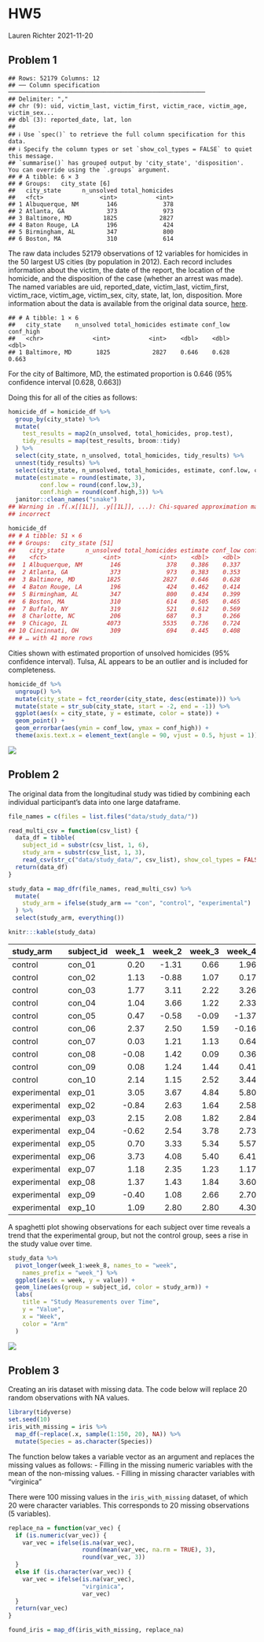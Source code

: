 HW5
================
Lauren Richter
2021-11-20

## Problem 1

    ## Rows: 52179 Columns: 12
    ## ── Column specification ────────────────────────────────────────────────────────
    ## Delimiter: ","
    ## chr (9): uid, victim_last, victim_first, victim_race, victim_age, victim_sex...
    ## dbl (3): reported_date, lat, lon
    ## 
    ## ℹ Use `spec()` to retrieve the full column specification for this data.
    ## ℹ Specify the column types or set `show_col_types = FALSE` to quiet this message.
    ## `summarise()` has grouped output by 'city_state', 'disposition'. You can override using the `.groups` argument.
    ## # A tibble: 6 × 3
    ## # Groups:   city_state [6]
    ##   city_state      n_unsolved total_homicides
    ##   <fct>                <int>           <int>
    ## 1 Albuquerque, NM        146             378
    ## 2 Atlanta, GA            373             973
    ## 3 Baltimore, MD         1825            2827
    ## 4 Baton Rouge, LA        196             424
    ## 5 Birmingham, AL         347             800
    ## 6 Boston, MA             310             614

The raw data includes 52179 observations of 12 variables for homicides
in the 50 largest US cities (by population in 2012). Each record
includes information about the victim, the date of the report, the
location of the homicide, and the disposition of the case (whether an
arrest was made). The named variables are uid, reported_date,
victim_last, victim_first, victim_race, victim_age, victim_sex, city,
state, lat, lon, disposition. More information about the data is
available from the original data source,
[here](https://github.com/washingtonpost/data-homicides).

    ## # A tibble: 1 × 6
    ##   city_state    n_unsolved total_homicides estimate conf_low conf_high
    ##   <chr>              <int>           <int>    <dbl>    <dbl>     <dbl>
    ## 1 Baltimore, MD       1825            2827    0.646    0.628     0.663

For the city of Baltimore, MD, the estimated proportion is 0.646 (95%
confidence interval \[0.628, 0.663\])

Doing this for all of the cities as follows:

``` r
homicide_df = homicide_df %>% 
  group_by(city_state) %>% 
  mutate(
    test_results = map2(n_unsolved, total_homicides, prop.test),
    tidy_results = map(test_results, broom::tidy)
  ) %>% 
  select(city_state, n_unsolved, total_homicides, tidy_results) %>% 
  unnest(tidy_results) %>% 
  select(city_state, n_unsolved, total_homicides, estimate, conf.low, conf.high) %>% 
  mutate(estimate = round(estimate, 3),
         conf.low = round(conf.low,3),
         conf.high = round(conf.high,3)) %>%
  janitor::clean_names("snake")
## Warning in .f(.x[[1L]], .y[[1L]], ...): Chi-squared approximation may be
## incorrect

homicide_df
## # A tibble: 51 × 6
## # Groups:   city_state [51]
##    city_state      n_unsolved total_homicides estimate conf_low conf_high
##    <fct>                <int>           <int>    <dbl>    <dbl>     <dbl>
##  1 Albuquerque, NM        146             378    0.386    0.337     0.438
##  2 Atlanta, GA            373             973    0.383    0.353     0.415
##  3 Baltimore, MD         1825            2827    0.646    0.628     0.663
##  4 Baton Rouge, LA        196             424    0.462    0.414     0.511
##  5 Birmingham, AL         347             800    0.434    0.399     0.469
##  6 Boston, MA             310             614    0.505    0.465     0.545
##  7 Buffalo, NY            319             521    0.612    0.569     0.654
##  8 Charlotte, NC          206             687    0.3      0.266     0.336
##  9 Chicago, IL           4073            5535    0.736    0.724     0.747
## 10 Cincinnati, OH         309             694    0.445    0.408     0.483
## # … with 41 more rows
```

Cities shown with estimated proportion of unsolved homicides (95%
confidence interval). Tulsa, AL appears to be an outlier and is included
for completeness.

``` r
homicide_df %>% 
  ungroup() %>%
  mutate(city_state = fct_reorder(city_state, desc(estimate))) %>%
  mutate(state = str_sub(city_state, start = -2, end = -1)) %>%
  ggplot(aes(x = city_state, y = estimate, color = state)) +
  geom_point() + 
  geom_errorbar(aes(ymin = conf_low, ymax = conf_high)) +
  theme(axis.text.x = element_text(angle = 90, vjust = 0.5, hjust = 1))
```

![](p8105_hw5_lr2854_files/figure-gfm/city_estimates-1.png)<!-- -->

## Problem 2

The original data from the longitudinal study was tidied by combining
each individual participant’s data into one large dataframe.

``` r
file_names = c(files = list.files("data/study_data/"))

read_multi_csv = function(csv_list) {
  data_df = tibble(
    subject_id = substr(csv_list, 1, 6), 
    study_arm = substr(csv_list, 1, 3), 
    read_csv(str_c("data/study_data/", csv_list), show_col_types = FALSE))
  return(data_df)
}

study_data = map_dfr(file_names, read_multi_csv) %>% 
  mutate(
    study_arm = ifelse(study_arm == "con", "control", "experimental")
  ) %>%
  select(study_arm, everything())

knitr:::kable(study_data)
```

| study_arm    | subject_id | week_1 | week_2 | week_3 | week_4 | week_5 | week_6 | week_7 | week_8 |
|:-------------|:-----------|-------:|-------:|-------:|-------:|-------:|-------:|-------:|-------:|
| control      | con_01     |   0.20 |  -1.31 |   0.66 |   1.96 |   0.23 |   1.09 |   0.05 |   1.94 |
| control      | con_02     |   1.13 |  -0.88 |   1.07 |   0.17 |  -0.83 |  -0.31 |   1.58 |   0.44 |
| control      | con_03     |   1.77 |   3.11 |   2.22 |   3.26 |   3.31 |   0.89 |   1.88 |   1.01 |
| control      | con_04     |   1.04 |   3.66 |   1.22 |   2.33 |   1.47 |   2.70 |   1.87 |   1.66 |
| control      | con_05     |   0.47 |  -0.58 |  -0.09 |  -1.37 |  -0.32 |  -2.17 |   0.45 |   0.48 |
| control      | con_06     |   2.37 |   2.50 |   1.59 |  -0.16 |   2.08 |   3.07 |   0.78 |   2.35 |
| control      | con_07     |   0.03 |   1.21 |   1.13 |   0.64 |   0.49 |  -0.12 |  -0.07 |   0.46 |
| control      | con_08     |  -0.08 |   1.42 |   0.09 |   0.36 |   1.18 |  -1.16 |   0.33 |  -0.44 |
| control      | con_09     |   0.08 |   1.24 |   1.44 |   0.41 |   0.95 |   2.75 |   0.30 |   0.03 |
| control      | con_10     |   2.14 |   1.15 |   2.52 |   3.44 |   4.26 |   0.97 |   2.73 |  -0.53 |
| experimental | exp_01     |   3.05 |   3.67 |   4.84 |   5.80 |   6.33 |   5.46 |   6.38 |   5.91 |
| experimental | exp_02     |  -0.84 |   2.63 |   1.64 |   2.58 |   1.24 |   2.32 |   3.11 |   3.78 |
| experimental | exp_03     |   2.15 |   2.08 |   1.82 |   2.84 |   3.36 |   3.61 |   3.37 |   3.74 |
| experimental | exp_04     |  -0.62 |   2.54 |   3.78 |   2.73 |   4.49 |   5.82 |   6.00 |   6.49 |
| experimental | exp_05     |   0.70 |   3.33 |   5.34 |   5.57 |   6.90 |   6.66 |   6.24 |   6.95 |
| experimental | exp_06     |   3.73 |   4.08 |   5.40 |   6.41 |   4.87 |   6.09 |   7.66 |   5.83 |
| experimental | exp_07     |   1.18 |   2.35 |   1.23 |   1.17 |   2.02 |   1.61 |   3.13 |   4.88 |
| experimental | exp_08     |   1.37 |   1.43 |   1.84 |   3.60 |   3.80 |   4.72 |   4.68 |   5.70 |
| experimental | exp_09     |  -0.40 |   1.08 |   2.66 |   2.70 |   2.80 |   2.64 |   3.51 |   3.27 |
| experimental | exp_10     |   1.09 |   2.80 |   2.80 |   4.30 |   2.25 |   6.57 |   6.09 |   4.64 |

A spaghetti plot showing observations for each subject over time reveals
a trend that the experimental group, but not the control group, sees a
rise in the study value over time.

``` r
study_data %>% 
  pivot_longer(week_1:week_8, names_to = "week", 
    names_prefix = "week_") %>%
  ggplot(aes(x = week, y = value)) +
  geom_line(aes(group = subject_id, color = study_arm)) + 
  labs(
    title = "Study Measurements over Time", 
    y = "Value",
    x = "Week", 
    color = "Arm"
  ) 
```

![](p8105_hw5_lr2854_files/figure-gfm/study_trends-1.png)<!-- -->

## Problem 3

Creating an iris dataset with missing data. The code below will replace
20 random observations with NA values.

``` r
library(tidyverse)
set.seed(10)
iris_with_missing = iris %>% 
  map_df(~replace(.x, sample(1:150, 20), NA)) %>%
  mutate(Species = as.character(Species))
```

The function below takes a variable vector as an argument and replaces
the missing values as follows: - Filling in the missing numeric
variables with the mean of the non-missing values. - Filling in missing
character variables with “virginica”

There were 100 missing values in the `iris_with_missing` dataset, of
which 20 were character variables. This corresponds to 20 missing
observations (5 variables).

``` r
replace_na = function(var_vec) {
  if (is.numeric(var_vec)) {
    var_vec = ifelse(is.na(var_vec), 
                     round(mean(var_vec, na.rm = TRUE), 3), 
                     round(var_vec, 3))
  }
  else if (is.character(var_vec)) {
    var_vec = ifelse(is.na(var_vec), 
                     "virginica", 
                     var_vec)
  }
  return(var_vec)
}

found_iris = map_df(iris_with_missing, replace_na)
```
